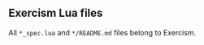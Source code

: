Exercism Lua files
------------------

All `*_spec.lua` and `*/README.md` files belong to Exercism.
